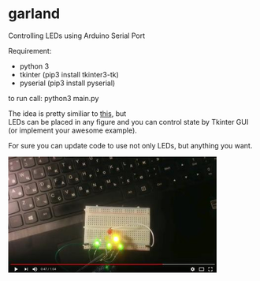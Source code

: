 # garland
Controlling LEDs using Arduino Serial Port

Requirement: 
- python 3 
- tkinter (pip3 install tkinter3-tk)
- pyserial (pip3 install pyserial)

to run call: python3 main.py

The idea is pretty similiar to [this](http://bildr.org/2011/01/arduino-serial/), but  
LEDs can be placed in any figure and you can control state by Tkinter GUI (or implement your
awesome example).

For sure you can update code to use not only LEDs, but anything you want.

[![Awesome garland example on arduino](https://github.com/l1va/garland/blob/master/video_link.jpg?raw=true)](https://youtu.be/GTirX8CdfMU)